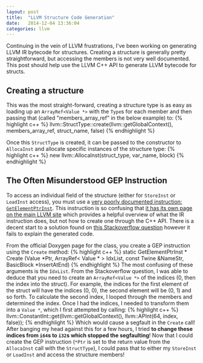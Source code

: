 ```yaml
---
layout: post
title:  "LLVM Structure Code Generation"
date:   2014-12-04 13:36:04
categories: llvm
---
```

Continuing in the vein of LLVM frustrations, I've been working on generating LLVM IR bytecode for structures. Creating a structure is generally pretty straightforward, but accessing the
members is not very well documented. This post should help use the LLVM C++ API to generate LLVM bytecode for structs.

## Creating a structure
This was the most straight-forward, creating a structure type is as easy as loading up an ```ArrayRef<Value *>``` with the ```Type```s for each member and then passing that (called "members_array_ref"
in the below example) to:
{% highlight c++ %}
llvm::StructType::create(llvm::getGlobalContext(), members_array_ref, struct_name, false)
{% endhighlight %}

Once this ```StructType``` is created, it can be passed to the constructor to ```AllocaInst``` and allocate specific instances of the structure type:
{% highlight c++ %}
new llvm::AllocaInst(struct_type, var_name, block)
{% endhighlight %}

## The Often Misunderstood GEP Instruction
To access an individual field of the structure (either for ```StoreInst``` or ```LoadInst``` access), you must use a [very poorly documented instruction: ```GetElementPtrInst```](http://llvm.org/docs/doxygen/html/classllvm_1_1GetElementPtrInst.html).
This instruction is so confusing that [it has its own page on the main LLVM site](http://llvm.org/docs/GetElementPtr.html) which provides a helpful overview of what the IR instruction does, but not how to create 
one through the C++ API. There is a decent start to a solution found on [this Stackoverflow question](http://stackoverflow.com/questions/17409216/llvm-how-to-access-to-struct-fields-based-on-their-names) however 
it fails to explain the generated code.

From the official Doxygen page for the class, you create a GEP instruction using the ```Create``` method:
{% highlight c++ %}
static GetElementPtrInst * Create (Value *Ptr, ArrayRef< Value * > IdxList, const Twine &NameStr, BasicBlock *InsertAtEnd)
{% endhighlight %}
The most confusing of these arguments is the ```IdxList```. From the Stackoverflow question, I was able to deduce that you need to create an ```ArrayRef<Value *>``` of the indices (0, then the index into the struct).
For example, the indices for the first element of the struct will have the indices (0, 0), the second element will be (0, 1) and so forth. To calculate the second index, I looped through the members and determined
the index. Once I had the indices, I needed to transform them into a ```Value *```, which I first attempted by calling: 
{% highlight c++ %}
llvm::ConstantInt::get(llvm::getGlobalContext(), llvm::APInt(64, index, false));
{% endhighlight %}
Which would cause a segfault in the ```Create``` call! After banging my head against this for a few hours, I tried **to change these indices from ```i64```s to ```i32```s which stopped the segfaulting**!
Now that I could create the GEP instruction (```*Ptr``` is set to the return value from the ```AllocaInst``` call with the ```StructType```), I could pass that to either my ```StoreInst``` or ```LoadInst```
and access the structure members!